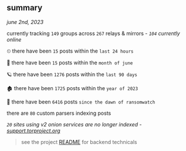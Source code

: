 
## summary
_june 2nd, 2023_

currently tracking `149` groups across `267` relays & mirrors - _`104` currently online_

⏲ there have been `15` posts within the `last 24 hours`

🦈 there have been `15` posts within the `month of june`

🪐 there have been `1276` posts within the `last 90 days`

🏚 there have been `1725` posts within the `year of 2023`

🦕 there have been `6416` posts `since the dawn of ransomwatch`

there are `80` custom parsers indexing posts

_`20` sites using v2 onion services are no longer indexed - [support.torproject.org](https://support.torproject.org/onionservices/v2-deprecation/)_

> see the project [README](https://github.com/joshhighet/ransomwatch#ransomwatch--) for backend technicals
